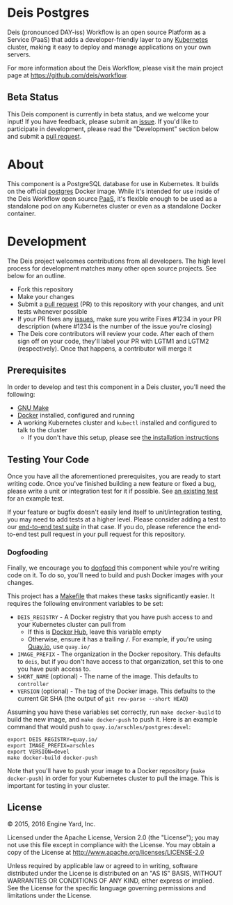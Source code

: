 # Deis Postgres

Deis (pronounced DAY-iss) Workflow is an open source Platform as a Service (PaaS) that adds a developer-friendly layer to any [Kubernetes](http://kubernetes.io) cluster, making it easy to deploy and manage applications on your own servers.

For more information about the Deis Workflow, please visit the main project page at https://github.com/deis/workflow.

## Beta Status

This Deis component is currently in beta status, and we welcome your input! If you have feedback, please submit an [issue][issues]. If you'd like to participate in development, please read the "Development" section below and submit a [pull request][prs].

# About

This component is a PostgreSQL database for use in Kubernetes. It builds on the official [postgres](https://registry.hub.docker.com/_/postgres/) Docker image. While it's intended for use inside of the Deis Workflow open source [PaaS](https://en.wikipedia.org/wiki/Platform_as_a_service), it's flexible enough to be used as a standalone pod on any Kubernetes cluster or even as a standalone Docker container.

# Development

The Deis project welcomes contributions from all developers. The high level process for development matches many other open source projects. See below for an outline.

- Fork this repository
- Make your changes
- Submit a [pull request][prs] (PR) to this repository with your changes, and unit tests whenever possible
- If your PR fixes any [issues][issues], make sure you write Fixes #1234 in your PR description (where #1234 is the number of the issue you're closing)
- The Deis core contributors will review your code. After each of them sign off on your code, they'll label your PR with LGTM1 and LGTM2 (respectively). Once that happens, a contributor will merge it

## Prerequisites

In order to develop and test this component in a Deis cluster, you'll need the following:

* [GNU Make](https://www.gnu.org/software/make/)
* [Docker](https://www.docker.com/) installed, configured and running
* A working Kubernetes cluster and `kubectl` installed and configured to talk to the cluster
	* If you don't have this setup, please see [the installation instructions][install-k8s]

## Testing Your Code

Once you have all the aforementioned prerequisites, you are ready to start writing code. Once you've finished building a new feature or fixed a bug, please write a unit or integration test for it if possible. See [an existing test](https://github.com/deis/postgres/blob/master/contrib/ci/test.sh) for an example test.

If your feature or bugfix doesn't easily lend itself to unit/integration testing, you may need to add tests at a higher level. Please consider adding a test to our [end-to-end test suite](https://github.com/deis/workflow-e2e) in that case. If you do, please reference the end-to-end test pull request in your pull request for this repository.

### Dogfooding

Finally, we encourage you to [dogfood](https://en.wikipedia.org/wiki/Eating_your_own_dog_food) this component while you're writing code on it. To do so, you'll need to build and push Docker images with your changes.

This project has a [Makefile](https://github.com/deis/postgres/blob/master/Makefile) that makes these tasks significantly easier. It requires the following environment variables to be set:

* `DEIS_REGISTRY` - A Docker registry that you have push access to and your Kubernetes cluster can pull from
  * If this is [Docker Hub](https://hub.docker.com/), leave this variable empty
  * Otherwise, ensure it has a trailing `/`. For example, if you're using [Quay.io](https://quay.io), use `quay.io/`
* `IMAGE_PREFIX` - The organization in the Docker repository. This defaults to `deis`, but if you don't have access to that organization, set this to one you have push access to.
* `SHORT_NAME` (optional) - The name of the image. This defaults to `controller`
* `VERSION` (optional) - The tag of the Docker image. This defaults to the current Git SHA (the output of `git rev-parse --short HEAD`)

Assuming you have these variables set correctly, run `make docker-build` to build the new image, and `make docker-push` to push it. Here is an example command that would push to `quay.io/arschles/postgres:devel`:

```console
export DEIS_REGISTRY=quay.io/
export IMAGE_PREFIX=arschles
export VERSION=devel
make docker-build docker-push
```

Note that you'll have to push your image to a Docker repository (`make docker-push`) in order for your Kubernetes cluster to pull the image. This is important for testing in your cluster.

## License

© 2015, 2016 Engine Yard, Inc.

Licensed under the Apache License, Version 2.0 (the "License"); you may
not use this file except in compliance with the License. You may obtain
a copy of the License at <http://www.apache.org/licenses/LICENSE-2.0>

Unless required by applicable law or agreed to in writing, software
distributed under the License is distributed on an "AS IS" BASIS,
WITHOUT WARRANTIES OR CONDITIONS OF ANY KIND, either express or implied.
See the License for the specific language governing permissions and
limitations under the License.

[prs]: https://github.com/deis/postgres/pulls
[issues]: https://github.com/deis/postgres/issues
[install-k8s]: http://kubernetes.io/gettingstarted/

